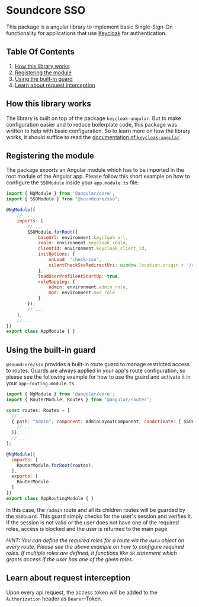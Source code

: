 # Soundcore SSO
This package is a angular library to implement basic Single-Sign-On functionality for applications that
use [Keycloak](https://www.keycloak.org/) for authentication.

## Table Of Contents
1. [How this library works](#how-this-library-works)
2. [Registering the module](#registering-the-module)
3. [Using the built-in guard](#using-the-built-in-guard)
4. [Learn about request interception](#learn-about-request-interception)


## How this library works
The library is built on top of the package `keycloak-angular`. But to make configuration easier and to reduce
boilerplate code, this package was written to help with basic configuration. So to learn more on how the library
works, it should suffice to read the [documentation of `keycloak-angular`](https://github.com/mauriciovigolo/keycloak-angular).

## Registering the module
The package exports an Angular module which has to be imported in the root module of the Angular app.
Please follow this short example on how to configure the `SSOModule` inside your `app.module.ts` file:

```javascript
import { NgModule } from '@angular/core';
import { SSOModule } from "@soundcore/sso";

@NgModule({
    // ...
    imports: [
        // ...
        SSOModule.forRoot({
            baseUrl: environment.keycloak_url,
            realm: environment.keycloak_realm,
            clientId: environment.keycloak_client_id,
            initOptions: {
                onLoad: 'check-sso',
                silentCheckSsoRedirectUri: window.location.origin + '/assets/silent-check-sso.html'
            },
            loadUserProfileAtStartUp: true,
            roleMapping: {
                admin: environment.admin_role,
                mod: environment.mod_role
            }
        }),
        // ...
    ],
    // ...
})
export class AppModule { }
```

## Using the built-in guard
`@soundcore/sso` provides a built-in route guard to manage restricted access to routes.
Guards are always applied in your app's route configuration, so please see the following example 
for how to use the guard and activate it in your `app-routing.module.ts`

```javascript
import { NgModule } from '@angular/core';
import { RouterModule, Routes } from '@angular/router';

const routes: Routes = [
  // ...
  { path: "admin", component: AdminLayoutComponent, canActivate: [ SSOGuard ], data: { roles: ["admin"] }, children: [
    // ...
  ]},
  // ...
];

@NgModule({
  imports: [
    RouterModule.forRoot(routes),
  ],
  exports: [
    RouterModule
  ]
})
export class AppRoutingModule { }
```

In this case, the `/admin` route and all its children routes will be guarded by the `SSOGuard`. This guard simply checks for
the user's session and verifies it. If the session is not valid or the user does not have one of the required roles, access is blocked and the user is returned
to the main page. 

*HINT: You can define the required roles for a route via the `data` object on every route. Please see the above example on how to configure required roles. If multiple roles are defined, it functions like `OR` statement which grants access if the user has one of the given roles.*

## Learn about request interception
Upon every api request, the access token will be added to the `Authorization` header as `Bearer`-Token.